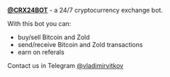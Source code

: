 **[@CRX24BOT](http://t.me/CRX24BOT)** - a 24/7 cryptocurrency exchange bot.

With this bot you can:

- buy/sell Bitcoin and Zold
- send/receive Bitcoin and Zold transactions
- earn on referals

Contact us in Telegram [@vladimirvitkov](http://t.me/vladimirvitkov) 